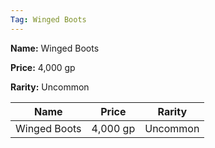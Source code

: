 ```yaml
---
Tag: Winged Boots
---
```


**Name:** Winged Boots

**Price:** 4,000 gp

**Rarity:** Uncommon

| Name     | Price     | Rarity     |
| -------- | --------- | ---------- |
| Winged Boots | 4,000 gp | Uncommon |
